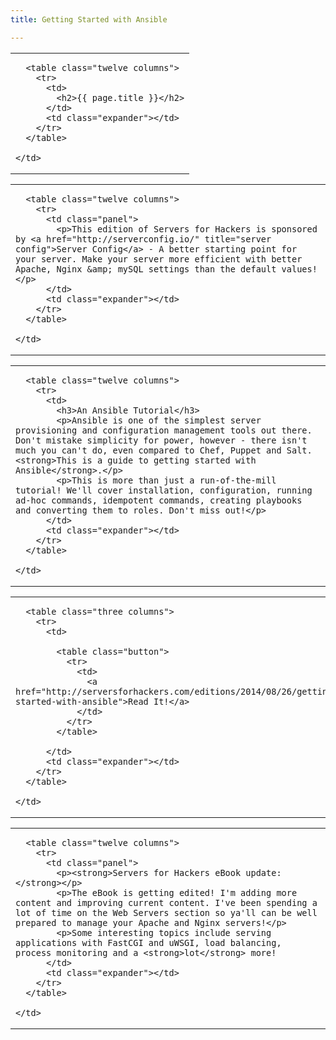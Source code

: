 ```yaml
---
title: Getting Started with Ansible

---
```



<table class="row">
  <tr>
    <td class="wrapper last">

      <table class="twelve columns">
        <tr>
          <td>
            <h2>{{ page.title }}</h2>
          </td>
          <td class="expander"></td>
        </tr>
      </table>

    </td>
  </tr>
</table>

<table class="row callout">
  <tr>
    <td class="wrapper last">

      <table class="twelve columns">
        <tr>
          <td class="panel">
            <p>This edition of Servers for Hackers is sponsored by <a href="http://serverconfig.io/" title="server config">Server Config</a> - A better starting point for your server. Make your server more efficient with better Apache, Nginx &amp; mySQL settings than the default values!</p>
          </td>
          <td class="expander"></td>
        </tr>
      </table>

    </td>
  </tr>
</table>

<table class="row">
  <tr>
    <td class="wrapper last">

      <table class="twelve columns">
        <tr>
          <td>
            <h3>An Ansible Tutorial</h3>
            <p>Ansible is one of the simplest server provisioning and configuration management tools out there. Don't mistake simplicity for power, however - there isn't much you can't do, even compared to Chef, Puppet and Salt. <strong>This is a guide to getting started with Ansible</strong>.</p>
            <p>This is more than just a run-of-the-mill tutorial! We'll cover installation, configuration, running ad-hoc commands, idempotent commands, creating playbooks and converting them to roles. Don't miss out!</p>
          </td>
          <td class="expander"></td>
        </tr>
      </table>

    </td>
  </tr>
</table>

<table class="row">
  <tr>
    <td class="wrapper last">

      <table class="three columns">
        <tr>
          <td>

            <table class="button">
              <tr>
                <td>
                  <a href="http://serversforhackers.com/editions/2014/08/26/getting-started-with-ansible">Read It!</a>
                </td>
              </tr>
            </table>

          </td>
          <td class="expander"></td>
        </tr>
      </table>

    </td>
  </tr>
</table>

<table class="row">
  <tr>
    <td class="wrapper last">

      <table class="twelve columns">
        <tr>
          <td class="panel">
            <p><strong>Servers for Hackers eBook update:</strong></p>
            <p>The eBook is getting edited! I'm adding more content and improving current content. I've been spending a lot of time on the Web Servers section so ya'll can be well prepared to manage your Apache and Nginx servers!</p>
            <p>Some interesting topics include serving applications with FastCGI and uWSGI, load balancing, process monitoring and a <strong>lot</strong> more!
          </td>
          <td class="expander"></td>
        </tr>
      </table>

    </td>
  </tr>
</table>
